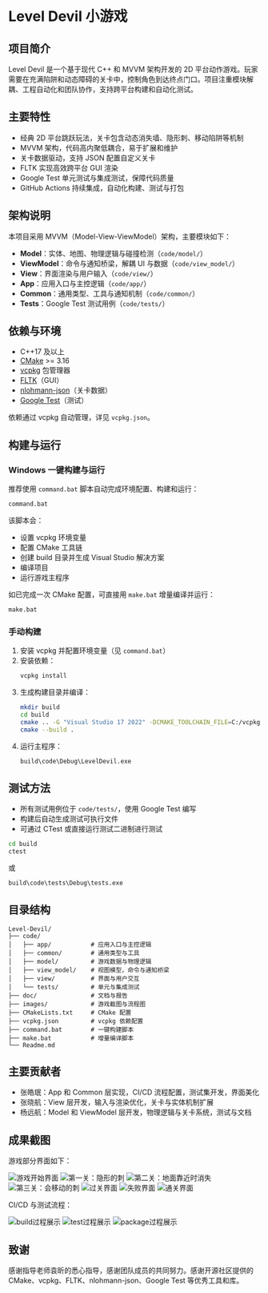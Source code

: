 # Level Devil 小游戏

## 项目简介

Level Devil 是一个基于现代 C++ 和 MVVM 架构开发的 2D 平台动作游戏。玩家需要在充满陷阱和动态障碍的关卡中，控制角色到达终点门口。项目注重模块解耦、工程自动化和团队协作，支持跨平台构建和自动化测试。

## 主要特性
- 经典 2D 平台跳跃玩法，关卡包含动态消失墙、隐形刺、移动陷阱等机制
- MVVM 架构，代码高内聚低耦合，易于扩展和维护
- 关卡数据驱动，支持 JSON 配置自定义关卡
- FLTK 实现高效跨平台 GUI 渲染
- Google Test 单元测试与集成测试，保障代码质量
- GitHub Actions 持续集成，自动化构建、测试与打包

## 架构说明

本项目采用 MVVM（Model-View-ViewModel）架构，主要模块如下：

- **Model**：实体、地图、物理逻辑与碰撞检测（`code/model/`）
- **ViewModel**：命令与通知桥梁，解耦 UI 与数据（`code/view_model/`）
- **View**：界面渲染与用户输入（`code/view/`）
- **App**：应用入口与主控逻辑（`code/app/`）
- **Common**：通用类型、工具与通知机制（`code/common/`）
- **Tests**：Google Test 测试用例（`code/tests/`）

## 依赖与环境

- C++17 及以上
- [CMake](https://cmake.org/) >= 3.16
- [vcpkg](https://github.com/microsoft/vcpkg) 包管理器
- [FLTK](https://www.fltk.org/)（GUI）
- [nlohmann-json](https://github.com/nlohmann/json)（关卡数据）
- [Google Test](https://github.com/google/googletest)（测试）

依赖通过 vcpkg 自动管理，详见 `vcpkg.json`。

## 构建与运行

### Windows 一键构建与运行

推荐使用 `command.bat` 脚本自动完成环境配置、构建和运行：

```bat
command.bat
```

该脚本会：
- 设置 vcpkg 环境变量
- 配置 CMake 工具链
- 创建 build 目录并生成 Visual Studio 解决方案
- 编译项目
- 运行游戏主程序

如已完成一次 CMake 配置，可直接用 `make.bat` 增量编译并运行：

```bat
make.bat
```

### 手动构建

1. 安装 vcpkg 并配置环境变量（见 `command.bat`）
2. 安装依赖：
   ```sh
   vcpkg install
   ```
3. 生成构建目录并编译：
   ```sh
   mkdir build
   cd build
   cmake .. -G "Visual Studio 17 2022" -DCMAKE_TOOLCHAIN_FILE=C:/vcpkg/scripts/buildsystems/vcpkg.cmake
   cmake --build .
   ```
4. 运行主程序：
   ```sh
   build\code\Debug\LevelDevil.exe
   ```

## 测试方法

- 所有测试用例位于 `code/tests/`，使用 Google Test 编写
- 构建后自动生成测试可执行文件
- 可通过 CTest 或直接运行测试二进制进行测试

```sh
cd build
ctest
```

或

```sh
build\code\tests\Debug\tests.exe
```

## 目录结构

```plaintext
Level-Devil/
├── code/
│   ├── app/           # 应用入口与主控逻辑
│   ├── common/        # 通用类型与工具
│   ├── model/         # 游戏数据与物理逻辑
│   ├── view_model/    # 视图模型，命令与通知桥梁
│   ├── view/          # 界面与用户交互
│   └── tests/         # 单元与集成测试
├── doc/               # 文档与报告
├── images/            # 游戏截图与流程图
├── CMakeLists.txt     # CMake 配置
├── vcpkg.json         # vcpkg 依赖配置
├── command.bat        # 一键构建脚本
├── make.bat           # 增量编译脚本
└── Readme.md
```

## 主要贡献者

- 张皓珉：App 和 Common 层实现，CI/CD 流程配置，测试集开发，界面美化
- 张晓航：View 层开发，输入与渲染优化，关卡与实体机制扩展
- 杨远航：Model 和 ViewModel 层开发，物理逻辑与关卡系统，测试与文档

## 成果截图

游戏部分界面如下：

![游戏开始界面](doc/结项报告/images/image.png)
![第一关：隐形的刺](doc/结项报告/images/image%20copy%202.png)
![第二关：地面靠近时消失](doc/结项报告/images/image%20copy%203.png)
![第三关：会移动的刺](doc/结项报告/images/image%20copy%204.png)
![过关界面](doc/结项报告/images/image%20copy%208.png)
![失败界面](doc/结项报告/images/image%20copy%209.png)
![通关界面](doc/结项报告/images/image%20copy%2010.png)

CI/CD 与测试流程：

![build过程展示](doc/结项报告/images/image%20copy%2014.png)
![test过程展示](doc/结项报告/images/image%20copy%2015.png)
![package过程展示](doc/结项报告/images/image%20copy%2016.png)

## 致谢

感谢指导老师袁昕的悉心指导，感谢团队成员的共同努力。感谢开源社区提供的 CMake、vcpkg、FLTK、nlohmann-json、Google Test 等优秀工具和库。

